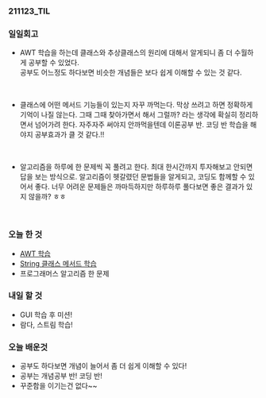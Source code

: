 ### 211123_TIL

### 일일회고
- AWT 학습을 하는데 클래스와 추상클래스의 원리에 대해서 알게되니 좀 더 수월하게 공부할 수 있었다.  
공부도 어느정도 하다보면 비슷한 개념들은 보다 쉽게 이해할 수 있는 것 같다.

<br>

- 클래스에 어떤 메서드 기능들이 있는지 자꾸 까먹는다. 막상 쓰려고 하면 정확하게 기억이 나질 않는다. 
그때 그때 찾아가면서 해서 그럴까? 라는 생각에 확실히 정리하면서 넘어가려 한다. 
자주자주 써야지 안까먹을텐데 이론공부 반. 코딩 반 학습을 해야지 공부효과가 클 것 같다.!!

<br>

- 알고리즘을 하루에 한 문제씩 꼭 풀려고 한다. 최대 한시간까지 투자해보고 안되면 답을 보는 방식으로.
알고리즘이 헷갈렸던 문법들을 알게되고, 코딩도 함께할 수 있어서 좋다. 너무 어려운 문제들은 까마득하지만
하루하루 풀다보면 좋은 결과가 있지 않을까? ㅎㅎ


<br>

### 오늘 한 것

- [AWT 학습](https://bold-antimatter-94b.notion.site/AWT-3d9b2d861ce84b7996e2b1871ce713c3)
- [String 클래스 메서드 학습](https://bold-antimatter-94b.notion.site/e6cbefb9a6794213afb54f378f965633)
- 프로그래머스 알고리즘 한 문제

### 내일 할 것

- GUI 학습 후 미션!
- 람다, 스트림 학습!

### 오늘 배운것

- 공부도 하다보면 개념이 늘어서 좀 더 쉽게 이해할 수 있다!
- 공부는 개념공부 반! 코딩 반!
- 꾸준함을 이기는건 없다~~
